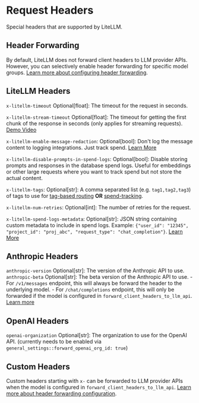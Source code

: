 # Request Headers

Special headers that are supported by LiteLLM.

## Header Forwarding

By default, LiteLLM does not forward client headers to LLM provider APIs. However, you can selectively enable header forwarding for specific model groups. [Learn more about configuring header forwarding](./forward_client_headers.md).

## LiteLLM Headers

`x-litellm-timeout` Optional[float]: The timeout for the request in seconds.

`x-litellm-stream-timeout` Optional[float]: The timeout for getting the first chunk of the response in seconds (only applies for streaming requests). [Demo Video](https://www.loom.com/share/8da67e4845ce431a98c901d4e45db0e5)

`x-litellm-enable-message-redaction`: Optional[bool]: Don't log the message content to logging integrations. Just track spend. [Learn More](./logging#redact-messages-response-content)

`x-litellm-disable-prompts-in-spend-logs`: Optional[bool]: Disable storing prompts and responses in the database spend logs. Useful for embeddings or other large requests where you want to track spend but not store the actual content.

`x-litellm-tags`: Optional[str]: A comma separated list (e.g. `tag1,tag2,tag3`) of tags to use for [tag-based routing](./tag_routing) **OR** [spend-tracking](./enterprise.md#tracking-spend-for-custom-tags).

`x-litellm-num-retries`: Optional[int]: The number of retries for the request.

`x-litellm-spend-logs-metadata`: Optional[str]: JSON string containing custom metadata to include in spend logs. Example: `{"user_id": "12345", "project_id": "proj_abc", "request_type": "chat_completion"}`. [Learn More](../proxy/enterprise#tracking-spend-with-custom-metadata)

## Anthropic Headers

`anthropic-version` Optional[str]: The version of the Anthropic API to use.  
`anthropic-beta` Optional[str]: The beta version of the Anthropic API to use.
    - For `/v1/messages` endpoint, this will always be forward the header to the underlying model.
    - For `/chat/completions` endpoint, this will only be forwarded if the model is configured in `forward_client_headers_to_llm_api`. [Learn more](./forward_client_headers.md)

## OpenAI Headers

`openai-organization` Optional[str]: The organization to use for the OpenAI API. (currently needs to be enabled via `general_settings::forward_openai_org_id: true`)

## Custom Headers

Custom headers starting with `x-` can be forwarded to LLM provider APIs when the model is configured in `forward_client_headers_to_llm_api`. [Learn more about header forwarding configuration](./forward_client_headers.md).



